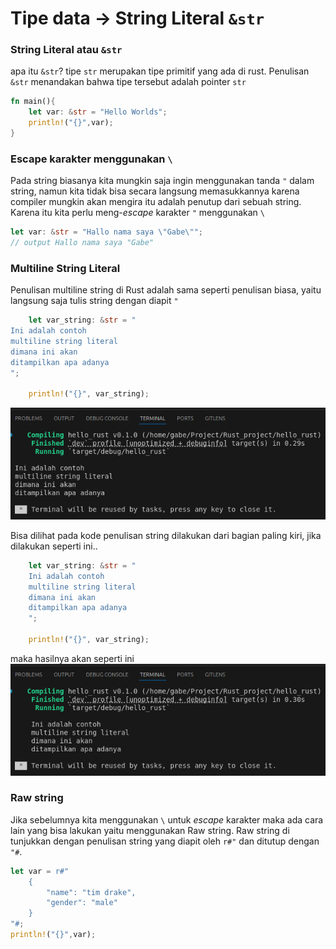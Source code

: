 # Tipe data -> String Literal `&str`

### String Literal atau `&str`
apa itu `&str`? tipe `str` merupakan tipe primitif yang ada di rust. Penulisan `&str` menandakan bahwa tipe tersebut adalah pointer `str`
```rust
fn main(){
    let var: &str = "Hello Worlds";
    println!("{}",var);
}
```

### Escape karakter menggunakan `\`
Pada string biasanya kita mungkin saja ingin menggunakan tanda `"` dalam string, namun kita tidak bisa secara langsung memasukkannya karena compiler mungkin akan mengira itu adalah penutup dari sebuah string. Karena itu kita perlu meng-*escape* karakter `"` menggunakan `\`
```rust
let var: &str = "Hallo nama saya \"Gabe\"";
// output Hallo nama saya "Gabe"
```

### Multiline String Literal
Penulisan multiline string di Rust adalah sama seperti penulisan biasa, yaitu langsung saja tulis string dengan diapit `"`
```rust
    let var_string: &str = "
Ini adalah contoh
multiline string literal
dimana ini akan
ditampilkan apa adanya
";

    println!("{}", var_string);
```
![multiline string](multiline_str.png)

Bisa dilihat pada kode penulisan string dilakukan dari bagian paling kiri, jika dilakukan seperti ini..
```rust
    let var_string: &str = "
    Ini adalah contoh
    multiline string literal
    dimana ini akan
    ditampilkan apa adanya
    ";

    println!("{}", var_string);
```
maka hasilnya akan seperti ini
![multiline string 2](multiline_str2.png)

### Raw string
Jika sebelumnya kita menggunakan `\` untuk *escape* karakter maka ada cara lain yang bisa lakukan yaitu menggunakan Raw string. Raw string di tunjukkan dengan penulisan string yang diapit oleh `r#"` dan ditutup dengan `"#`.
```rust
let var = r#"
    {
        "name": "tim drake",
        "gender": "male"
    }
"#;
println!("{}",var);
```